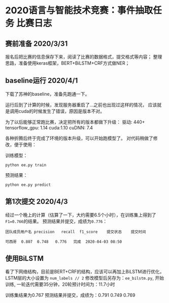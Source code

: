 # 2020语言与智能技术竞赛：事件抽取任务 比赛日志


## 赛前准备 2020/3/31

报名后把比赛的信息保存下来，阅读了比赛的数据格式，提交格式等内容；
整理思路，准备使用keras框架，BERT+BiLSTM+CRF方式做NER；

## baseline运行 2020/4/1

下载了苏神的baseline，准备先跑通一下。

运行后到了计算的时候，发现服务器重启了...之前也出现过这样的情况，
应该就是调用cuda的时候发生了错误，原因是版本不对。

为了以后能够正常跑比赛，决定把所有的版本都做下升级：
驱动: 440+
tensorflow_gpu: 1.14
cuda:1.10
cuDNN: 7.4 

各种折腾后终于完成了环境的版本升级，可以开始跑模型了。
对代码稍做了修改，便于使用：

训练模型：
```
python ee.py train
```
预测结果：

```
python ee.py predict
```

## 第1次提交 2020/4/3

经过一个晚上的计算（估算了一下，大约需要6.5个小时），在训练集上得到了`F1=0.766`的结果。
预测结果并提交，成绩为`0.776`：

```
团队成员用户名	precision	recall	f1_score	提交状态	提交时间
	
可西哥  0.807	0.748	0.776	完成	2020-04-03 08:50

```


## 使用BiLSTM

看了下网络结构，目前是BERT+CRF的结构，应该可以再加上BiLSTM进行优化，
LSTM层的大小设置为 `num_labels // 2`
修改模型后另存为：`ee_bilstm.py`, 开始训练, 一轮迭代需要35分钟，20轮预计时间为：11.7小时

训练集结果为0.767
预测结果并提交，成绩为：0.791	0.749	0.769


